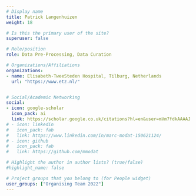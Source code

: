 ```yaml
---
# Display name
title: Patrick Langenhuizen
weight: 18

# Is this the primary user of the site?
superuser: false

# Role/position
role: Data Pre-Processing, Data Curation

# Organizations/Affiliations
organizations:
- name: Elisabeth-TweeSteden Hospital, Tilburg, Netherlands
  url: "https://www.etz.nl/"


# Social/Academic Networking
social:
- icon: google-scholar
  icon_pack: ai
  link: https://scholar.google.co.uk/citations?hl=en&user=mVm7fdkAAAAJ
# - icon: linkedin
#   icon_pack: fab
#   link: https://www.linkedin.com/in/marc-modat-150621124/
# - icon: github
#   icon_pack: fab
#   link: https://github.com/mmodat

# Highlight the author in author lists? (true/false)
#highlight_name: false

# Project groups that you belong to (for People widget)
user_groups: ["Organising Team 2022"]
---
```


